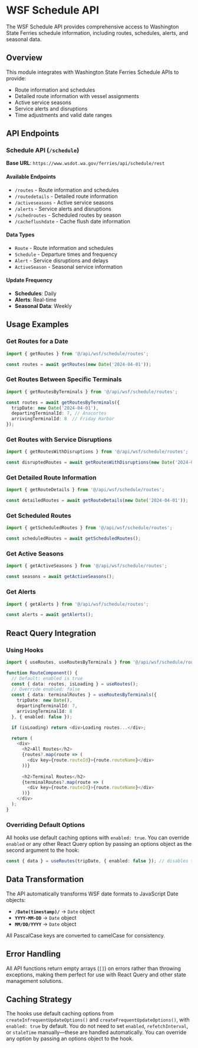 # WSF Schedule API

The WSF Schedule API provides comprehensive access to Washington State Ferries schedule information, including routes, schedules, alerts, and seasonal data.

## Overview

This module integrates with Washington State Ferries Schedule APIs to provide:
- Route information and schedules
- Detailed route information with vessel assignments
- Active service seasons
- Service alerts and disruptions
- Time adjustments and valid date ranges

## API Endpoints

### Schedule API (`/schedule`)
**Base URL**: `https://www.wsdot.wa.gov/ferries/api/schedule/rest`

#### Available Endpoints
- `/routes` - Route information and schedules
- `/routedetails` - Detailed route information
- `/activeseasons` - Active service seasons
- `/alerts` - Service alerts and disruptions
- `/schedroutes` - Scheduled routes by season
- `/cacheflushdate` - Cache flush date information

#### Data Types
- `Route` - Route information and schedules
- `Schedule` - Departure times and frequency
- `Alert` - Service disruptions and delays
- `ActiveSeason` - Seasonal service information

#### Update Frequency
- **Schedules**: Daily
- **Alerts**: Real-time
- **Seasonal Data**: Weekly

## Usage Examples

### Get Routes for a Date
```typescript
import { getRoutes } from '@/api/wsf/schedule/routes';

const routes = await getRoutes(new Date('2024-04-01'));
```

### Get Routes Between Specific Terminals
```typescript
import { getRoutesByTerminals } from '@/api/wsf/schedule/routes';

const routes = await getRoutesByTerminals({
  tripDate: new Date('2024-04-01'),
  departingTerminalId: 7, // Anacortes
  arrivingTerminalId: 8  // Friday Harbor
});
```

### Get Routes with Service Disruptions
```typescript
import { getRoutesWithDisruptions } from '@/api/wsf/schedule/routes';

const disruptedRoutes = await getRoutesWithDisruptions(new Date('2024-04-01'));
```

### Get Detailed Route Information
```typescript
import { getRouteDetails } from '@/api/wsf/schedule/routes';

const detailedRoutes = await getRouteDetails(new Date('2024-04-01'));
```

### Get Scheduled Routes
```typescript
import { getScheduledRoutes } from '@/api/wsf/schedule/routes';

const scheduledRoutes = await getScheduledRoutes();
```

### Get Active Seasons
```typescript
import { getActiveSeasons } from '@/api/wsf/schedule/routes';

const seasons = await getActiveSeasons();
```

### Get Alerts
```typescript
import { getAlerts } from '@/api/wsf/schedule/routes';

const alerts = await getAlerts();
```

## React Query Integration

### Using Hooks
```typescript
import { useRoutes, useRoutesByTerminals } from '@/api/wsf/schedule/routes';

function RouteComponent() {
  // Default: enabled is true
  const { data: routes, isLoading } = useRoutes();
  // Override enabled: false
  const { data: terminalRoutes } = useRoutesByTerminals({
    tripDate: new Date(),
    departingTerminalId: 7,
    arrivingTerminalId: 8
  }, { enabled: false });

  if (isLoading) return <div>Loading routes...</div>;

  return (
    <div>
      <h2>All Routes</h2>
      {routes?.map(route => (
        <div key={route.routeId}>{route.routeName}</div>
      ))}
      
      <h2>Terminal Routes</h2>
      {terminalRoutes?.map(route => (
        <div key={route.routeId}>{route.routeName}</div>
      ))}
    </div>
  );
}
```

### Overriding Default Options
All hooks use default caching options with `enabled: true`. You can override `enabled` or any other React Query option by passing an options object as the second argument to the hook:

```typescript
const { data } = useRoutes(tripDate, { enabled: false }); // disables the query
```

## Data Transformation

The API automatically transforms WSF date formats to JavaScript Date objects:

- **`/Date(timestamp)/`** → `Date` object
- **`YYYY-MM-DD`** → `Date` object
- **`MM/DD/YYYY`** → `Date` object

All PascalCase keys are converted to camelCase for consistency.

## Error Handling

All API functions return empty arrays (`[]`) on errors rather than throwing exceptions, making them perfect for use with React Query and other state management solutions.

## Caching Strategy

The hooks use default caching options from `createInfrequentUpdateOptions()` and `createFrequentUpdateOptions()`, with `enabled: true` by default. You do not need to set `enabled`, `refetchInterval`, or `staleTime` manually—these are handled automatically. You can override any option by passing an options object to the hook. 